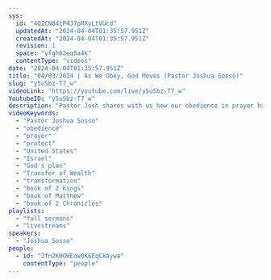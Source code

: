 ```yaml
---
sys:
  id: "4QICN84tP4J7pMXyLtVUcd"
  updatedAt: "2024-04-04T01:35:57.951Z"
  createdAt: "2024-04-04T01:35:57.951Z"
  revision: 1
  space: "vfgh62eq5a4k"
  contentType: "videos"
date: "2024-04-04T01:35:57.951Z"
title: "04/03/2024 | As We Obey, God Moves (Pastor Joshua Sosso)"
slug: "y5uSbz-T7_w"
videoLink: "https://youtube.com/live/y5uSbz-T7_w"
YoutubeID: "y5uSbz-T7_w"
description: "Pastor Josh shares with us how our obedience in prayer has affected our country already. God has used unexpected people to protect our world. Like in 2 Kings, when the nation of Israel was experiencing famine, the word of the Lord was spoken that the famine would be gone by the morning. So who did God use to break the famine? Four men with leprosy caused the Arameans to flee in terror because the Lord used them mightily. We need to continue to seek the Lord and be obedient to the words given to us. No matter what the situation looks like. If the Lord spoke a decree, it will come to pass. Keep obeying the word of the Lord and situations in our world will continue to transform for good. This sermon was delivered at Freedom Fellowship Church International in San Antonio, TX."
videoKeywords:
  - "Pastor Joshua Sosso"
  - "obedience"
  - "prayer"
  - "protect"
  - "United States"
  - "Israel"
  - "God's plan"
  - "Transfer of Wealth"
  - "transformation"
  - "book of 2 Kings"
  - "book of Matthew"
  - "book of 2 Chronicles"
playlists:
  - "full sermons"
  - "livestreams"
speakers:
  - "Joshua Sosso"
people:
  - id: "2fn2KHOWEow0K6EqCkaywa"
    contentType: "people"
---
```

